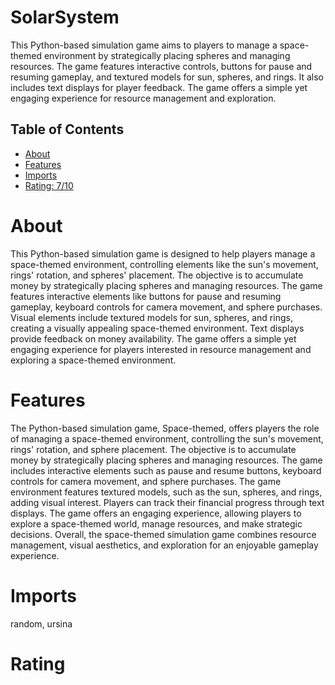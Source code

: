 # SolarSystem

This Python-based simulation game aims to players to manage a space-themed environment by strategically placing spheres and managing resources. The game features interactive controls, buttons for pause and resuming gameplay, and textured models for sun, spheres, and rings. It also includes text displays for player feedback. The game offers a simple yet engaging experience for resource management and exploration.

## Table of Contents

- [About](#about)
- [Features](#features)
- [Imports](#Imports)
- [Rating: 7/10](#Rating)

# About

This Python-based simulation game is designed to help players manage a space-themed environment, controlling elements like the sun's movement, rings' rotation, and spheres' placement. The objective is to accumulate money by strategically placing spheres and managing resources. The game features interactive elements like buttons for pause and resuming gameplay, keyboard controls for camera movement, and sphere purchases. Visual elements include textured models for sun, spheres, and rings, creating a visually appealing space-themed environment. Text displays provide feedback on money availability. The game offers a simple yet engaging experience for players interested in resource management and exploring a space-themed environment.

# Features

The Python-based simulation game, Space-themed, offers players the role of managing a space-themed environment, controlling the sun's movement, rings' rotation, and sphere placement. The objective is to accumulate money by strategically placing spheres and managing resources. The game includes interactive elements such as pause and resume buttons, keyboard controls for camera movement, and sphere purchases. The game environment features textured models, such as the sun, spheres, and rings, adding visual interest. Players can track their financial progress through text displays. The game offers an engaging experience, allowing players to explore a space-themed world, manage resources, and make strategic decisions. Overall, the space-themed simulation game combines resource management, visual aesthetics, and exploration for an enjoyable gameplay experience.

# Imports

random, ursina

# Rating
